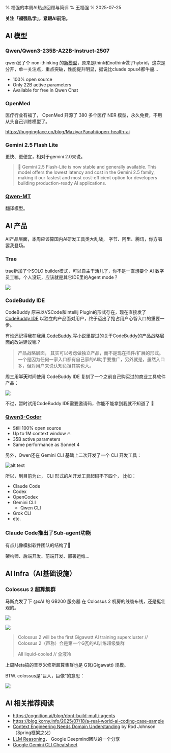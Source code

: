 % 福强的本周AI热点回顾与简评
% 王福强
% 2025-07-25



**关注「福强私学」，紧跟AI前沿。**

## AI 模型

### Qwen/Qwen3-235B-A22B-Instruct-2507

qwen发了个 non-thinking 的[新模型](https://huggingface.co/Qwen/Qwen3-235B-A22B-Instruct-2507)，原来是think和nothink做了hybrid，这次是分开，单一关注点，重点突破，性能提升明显，据说比cluade opus4都牛逼...

- 100% open source
- Only 22B active parameters
- Available for free in Qwen Chat


### OpenMed

医疗行业有福了， OpenMed 开源了 380 多个医疗 NER 模型，永久免费，不用从头自己训练模型了。

https://huggingface.co/blog/MaziyarPanahi/open-health-ai


### Gemini 2.5 Flash Lite

更快、更便宜，相对于gemini 2.0来说。

> 🔔 Gemini 2.5 Flash-Lite is now stable and generally available. This model offers the lowest latency and cost in the Gemini 2.5 family, making it our fastest and most cost-efficient option for developers building production-ready AI applications.

### [Qwen-MT](https://qwenlm.github.io/blog/qwen-mt/)

翻译模型。


## AI 产品

AI产品层面，本周应该算国内AI研发工具类大乱战， 字节、阿里、腾讯，你方唱罢我登场。

### Trae 

trae新加了个SOLO builder模式，可以自主干活儿了，你不是一直想要个 AI 数字员工嘛，个人没玩，应该就是其它IDE里的Agent mode？

![](./images/rolls-solo.jpg)


### CodeBuddy IDE

CodeBuddy 原来以VSCode和Intellij Plugin的形式存在，现在直接发了 [CodeBuddy IDE](https://www.codebuddy.ai/) 以独立的产品面对用户，终于迈出了抢占用户心智入口的重要一步。

有谁还记得我在[我用 CodeBuddy 写小说](https://afoo.me/posts/2025-04-23-novel-writer-with-codebuddy.html)里提过的关于CodeBuddy的产品战略层面的改进建议嘛？ 

> 产品战略层面， 其实可以考虑做独立产品，而不是现在插件/扩展的形式。一个是因为任何一家入口都有自己家的AI助手要推广，另外就是，虽然入口多，但对用户来说认知负担其实也大。

周三用**半天**时间使用 CodeBuddy IDE 复刻了一个之前自己购买过的商业工具软件产品：

![](./images/prompt-manager-poc-with-codebuddy-ide.jpg)

不过，暂时试用CodeBuddy IDE需要邀请码，你能不能拿到我就不知道了 🤣

### [Qwen3-Coder](https://github.com/QwenLM/Qwen3-Coder) 

- Still 100% open source
- Up to 1M context window 🔥
- 35B active parameters
- Same performance as Sonnet 4

另外，Qwen还在 Gemini CLI 基础上二次开发了一个 CLI 开发工具：

![alt text](images/8338c089322027ad3b4b8e1004f20566.jpg)

所以，到目前为止， CLI 形式的AI开发工具起码不下四个， 比如：

- Claude Code
- Codex
- OpenCodex
- Gemini CLI
  - Qwen CLI
- Grok CLI
- etc.

### Claude Code推出了Sub-agent功能

有点儿像模拟软件团队的结构了🤣

架构师、后端开发、前端开发、部署运维...


## AI Infra（AI基础设施）

### Colossus 2 超算集群

 
马斯克发了下 @xAI 的 GB200 服务器 在 Colossus 2 机房的线缆布线，还是挺壮观的。

![](images/colossus-cable-1.jpg)

![](images/colossus-cable-2.jpg)

> Colossus 2 will be the first Gigawatt AI training supercluster // Colossus 2（声称）会是第一个G瓦的AI训练超级集群
>
> All liquid-cooled // 全液冷

上周Meta搞的普罗米修斯超算集群也是 G瓦(Gigawatt) 规模。

BTW. colossus是“巨人，巨像”的意思：

![](./images/colossus.jpg)


## AI 相关推荐阅读

- https://cognition.ai/blog/dont-build-multi-agents
- https://blog.korny.info/2025/07/18/a-real-world-ai-coding-case-sample
- [Context Engineering Needs Domain Understanding](https://medium.com/@springrod/context-engineering-needs-domain-understanding-b4387e8e4bf8) by Rod Johnson（Spring框架之父）
- [LLM Reasoning](https://dennyzhou.github.io/LLM-Reasoning-Stanford-CS-25.pdf)， Google Deepmind团队的一个分享
- [Google Gemini CLI Cheatsheet](https://www.philschmid.de/gemini-cli-cheatsheet)





